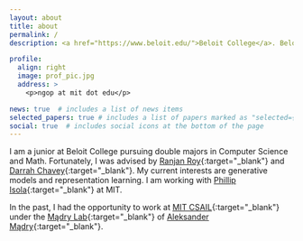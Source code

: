 ```yaml
---
layout: about
title: about
permalink: /
description: <a href="https://www.beloit.edu/">Beloit College</a>. Beloit, Wisconsin, USA.

profile:
  align: right
  image: prof_pic.jpg
  address: >
    <p>ngop at mit dot edu</p>

news: true  # includes a list of news items
selected_papers: true # includes a list of papers marked as "selected={true}"
social: true  # includes social icons at the bottom of the page
---
```


I am a junior at Beloit College pursuing double majors in Computer Science and Math. Fortunately, I was advised by [Ranjan Roy](https://www.beloit.edu/live/profiles/275-ranjan-roy){:target="\_blank"} and [Darrah Chavey](https://www.beloit.edu/live/profiles/272-darrah-chavey){:target="\_blank"}. My current interests are generative models and representation learning. I am working with [Phillip Isola](http://web.mit.edu/phillipi/){:target="\_blank"} at MIT. 

In the past, I had the opportunity to work at [MIT CSAIL](https://www.csail.mit.edu/){:target="\_blank"} under the [Mądry Lab](http://madry-lab.ml/){:target="\_blank"} of [Aleksander Mądry](https://people.csail.mit.edu/madry/){:target="\_blank"}.


